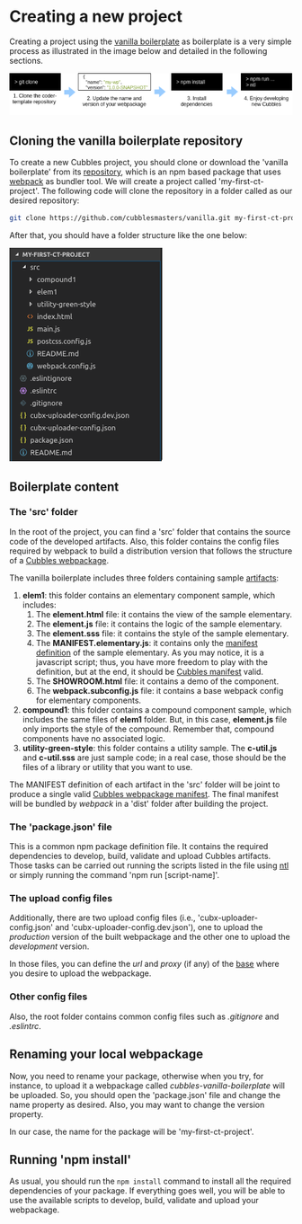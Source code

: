 # Creating a new project

Creating a project using the [vanilla boilerplate](https://github.com/cubblesmasters/vanilla) as boilerplate is a very simple process as illustrated in the image below and detailed in the following sections.

![Steps to create a Cubbles project using the vanilla boilerplate](../.gitbook/assets/cubbles-with-vanilla-bp.png)

## Cloning the vanilla boilerplate repository

To create a new Cubbles project, you should clone or download the 'vanilla boilerplate' from its [repository](https://github.com/cubblesmasters/vanilla), which is an npm based package that uses [webpack](https://webpack.js.org/) as bundler tool. We will create a project called 'my-first-ct-project'. The following code will clone the repository in a folder called as our desired repository:

```bash
git clone https://github.com/cubblesmasters/vanilla.git my-first-ct-project
```

After that, you should have a folder structure like the one below:

![vanilla boilerplate folder structure](../.gitbook/assets/vanilla-boilerplate-folder-structure.png)

## Boilerplate content

### The 'src' folder

In the root of the project, you can find a 'src' folder that contains the source code of the developed artifacts. Also, this folder contains the config files required by webpack to build a distribution version that follows the structure of a [Cubbles webpackage](../terms-and-concepts/webpackage.md).

The vanilla boilerplate includes three folders containing sample [artifacts](../terms-and-concepts/artifacts):

1. **elem1**: this folder contains an elementary component sample, which includes:
   1. The **element.html** file: it contains the view of the sample elementary.
   2. The **element.js** file: it contains the logic of the sample elementary.
   3. The **element.sss** file: it contains the style of the sample elementary.
   4. The **MANIFEST.elementary.js**: it contains only the [manifest definition](../terms-and-concepts/artifacts.md#artifact-definition) of the sample elementary. As you may notice, it is a javascript script; thus, you have more freedom to play with the definition, but at the end, it should be [Cubbles manifest](http://cubbles.github.io/cubx-webpackage-document-api/schema-explorer.html?schemaPath=master/lib/jsonSchema/manifestWebpackage-10.0.0.schema.json) valid.
   5. The **SHOWROOM.html** file: it contains a demo of the component.
   6. The **webpack.subconfig.js** file: it contains a base webpack config for elementary components.
2. **compound1**: this folder contains a compound component sample, which includes the same files of **elem1** folder. But, in this case, **element.js** file only imports the style of the compound. Remember that, compound components have no associated logic.
3. **utility-green-style**: this folder contains a utility sample. The **c-util.js** and **c-util.sss** are just sample code; in a real case, those should be the files of a library or utility that you want to use.

The MANIFEST definition of each artifact in the 'src' folder will be joint to produce a single valid [Cubbles webpackage manifest](http://cubbles.github.io/cubx-webpackage-document-api/schema-explorer.html?schemaPath=master/lib/jsonSchema/manifestWebpackage-10.0.0.schema.json). The final manifest will be bundled by *webpack* in a 'dist' folder after building the project.

### The 'package.json' file

This is a common npm package definition file. It contains the required dependencies to develop, build, validate and upload Cubbles artifacts. Those tasks can be carried out running the scripts listed in the file using [ntl](https://www.npmjs.com/package/ntl) or simply running the command 'npm run [script-name]'.

### The upload config files

Additionally, there are two upload config files (i.e., 'cubx-uploader-config.json' and 'cubx-uploader-config.dev.json'), one to upload the *production* version of the built webpackage and the other one to upload the *development* version.

In those files, you can define the *url* and *proxy* (if any) of the [base](../terms-and-concepts/base.md) where you desire to upload the webpackage.

### Other config files

Also, the root folder contains common config files such as *.gitignore* and *.eslintrc*.

## Renaming your local webpackage

Now, you need to rename your package, otherwise when you try, for instance, to upload it a webpackage called *cubbles-vanilla-boilerplate* will be uploaded. So, you should open the 'package.json' file and change the name property as desired. Also, you may want to change the version property.

In our case, the name for the package will be 'my-first-ct-project'.

## Running 'npm install'

As usual, you should run the `npm install` command to install all the required dependencies of your package. If everything goes well, you will be able to use the available scripts to develop, build, validate and upload your webpackage.